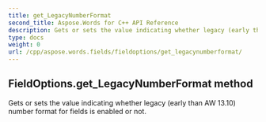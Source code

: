 ```yaml
---
title: get_LegacyNumberFormat
second_title: Aspose.Words for C++ API Reference
description: Gets or sets the value indicating whether legacy (early than AW 13.10) number format for fields is enabled or not. 
type: docs
weight: 0
url: /cpp/aspose.words.fields/fieldoptions/get_legacynumberformat/
---
```

## FieldOptions.get_LegacyNumberFormat method


Gets or sets the value indicating whether legacy (early than AW 13.10) number format for fields is enabled or not. 

